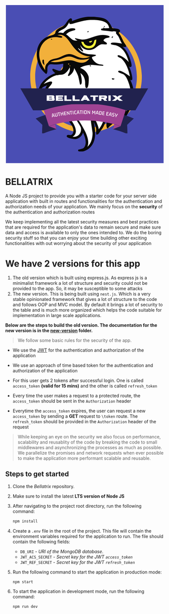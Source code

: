 <p align="center">
<img src="/Public/bellatrix%20solid.png" alt="Bellatrix Logo">
</p>

# BELLATRIX

A Node JS project to provide you with a starter code for your server side application with built in routes and functionalities for the authentication and authorization needs of your application. We mainly focus on the **security** of the authentication and authorization routes

We keep implementing all the latest security measures and best practices that are required for the application's data to remain secure and make sure data and access is available to only the ones intended to. We do the boring security stuff so that you can enjoy your time building other exciting functionalities with out worrying about the security of your application

# We have 2 versions for this app

1. The old version which is built using express.js. As express js is a minimalist framework a lot of structure and security could not be provided to the app. So, it may be susceptible to some attacks
2. The new version. This is being built using `nest.js`. Which is a very stable opinionated framework that gives a lot of structure to the code and follows OOP and MVC model. By default it brings a lot of security to the table and is much more organized which helps the code suitable for implementation in large scale applications.

**Below are the steps to build the old version. The documentation for the new version is in the [new-version](./new-version/) folder.**

> We follow some basic rules for the security of the app.

- We use the [JWT](https://jwt.io/) for the authentication and authorization of the application

- We use an approach of time based token for the authentication and authorization of the application
- For this user gets 2 tokens after successful login. One is called `access_token` **(valid for 15 mins)** and the other is called `refresh_token`
- Every time the user makes a request to a protected route, the `access_token` should be sent in the `Authorization` header

- Everytime the `access_token` expires, the user can request a new `access_token` by sending a **GET** request to `\token` route. The `refresh_token` should be provided in the `Authorization` header of the request

> While keeping an eye on the security we also focus on performance, scalability and reusablity of the code by breaking the code to small middlewares and asynchronizing the processes as much as possible. We parallelize the promises and network requests when ever possible to make the application more performant scalable and reusable.

## Steps to get started

1. Clone the _Bellatrix_ repository.
2. Make sure to install the latest **LTS version of Node JS**
3. After navigating to the project root directory, run the following command:

   ```sh
   npm install
   ```

4. Create a `.env` file in the root of the project. This file will contain the environment variables required for the application to run.
   The file should contain the following fields:

   - `DB_URI` - _URI of the MongoDB database_.
   - `JWT_ACS_SECRET` - _Secret key for the JWT `access_token`_
   - `JWT_REF_SECRET` - _Secret key for the JWT `refresh_token`_

5. Run the following command to start the application in production mode:

   ```sh
   npm start
   ```

6. To start the application in development mode, run the following command:

   ```sh
   npm run dev
   ```
